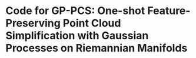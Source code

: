 # Code for GP-PCS: One-shot Feature-Preserving Point Cloud Simplification with Gaussian Processes on Riemannian Manifolds

